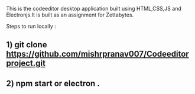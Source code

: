 This is the codeeditor desktop application built using HTML,CSS,JS and Electronjs.It is built as an assignment for Zettabytes.

Steps to run locally : 
## 1) git clone https://github.com/mishrpranav007/Codeeditorproject.git
## 2) npm start or electron .

